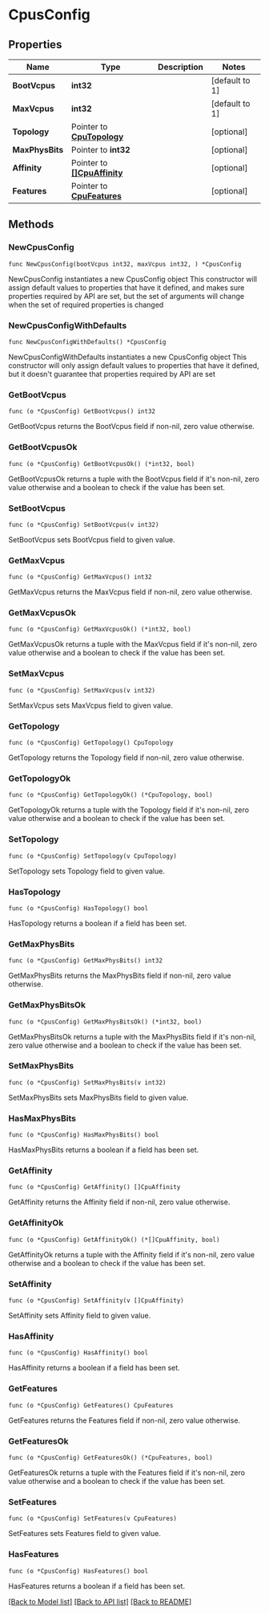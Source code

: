 # CpusConfig

## Properties

Name | Type | Description | Notes
------------ | ------------- | ------------- | -------------
**BootVcpus** | **int32** |  | [default to 1]
**MaxVcpus** | **int32** |  | [default to 1]
**Topology** | Pointer to [**CpuTopology**](CpuTopology.md) |  | [optional] 
**MaxPhysBits** | Pointer to **int32** |  | [optional] 
**Affinity** | Pointer to [**[]CpuAffinity**](CpuAffinity.md) |  | [optional] 
**Features** | Pointer to [**CpuFeatures**](CpuFeatures.md) |  | [optional] 

## Methods

### NewCpusConfig

`func NewCpusConfig(bootVcpus int32, maxVcpus int32, ) *CpusConfig`

NewCpusConfig instantiates a new CpusConfig object
This constructor will assign default values to properties that have it defined,
and makes sure properties required by API are set, but the set of arguments
will change when the set of required properties is changed

### NewCpusConfigWithDefaults

`func NewCpusConfigWithDefaults() *CpusConfig`

NewCpusConfigWithDefaults instantiates a new CpusConfig object
This constructor will only assign default values to properties that have it defined,
but it doesn't guarantee that properties required by API are set

### GetBootVcpus

`func (o *CpusConfig) GetBootVcpus() int32`

GetBootVcpus returns the BootVcpus field if non-nil, zero value otherwise.

### GetBootVcpusOk

`func (o *CpusConfig) GetBootVcpusOk() (*int32, bool)`

GetBootVcpusOk returns a tuple with the BootVcpus field if it's non-nil, zero value otherwise
and a boolean to check if the value has been set.

### SetBootVcpus

`func (o *CpusConfig) SetBootVcpus(v int32)`

SetBootVcpus sets BootVcpus field to given value.


### GetMaxVcpus

`func (o *CpusConfig) GetMaxVcpus() int32`

GetMaxVcpus returns the MaxVcpus field if non-nil, zero value otherwise.

### GetMaxVcpusOk

`func (o *CpusConfig) GetMaxVcpusOk() (*int32, bool)`

GetMaxVcpusOk returns a tuple with the MaxVcpus field if it's non-nil, zero value otherwise
and a boolean to check if the value has been set.

### SetMaxVcpus

`func (o *CpusConfig) SetMaxVcpus(v int32)`

SetMaxVcpus sets MaxVcpus field to given value.


### GetTopology

`func (o *CpusConfig) GetTopology() CpuTopology`

GetTopology returns the Topology field if non-nil, zero value otherwise.

### GetTopologyOk

`func (o *CpusConfig) GetTopologyOk() (*CpuTopology, bool)`

GetTopologyOk returns a tuple with the Topology field if it's non-nil, zero value otherwise
and a boolean to check if the value has been set.

### SetTopology

`func (o *CpusConfig) SetTopology(v CpuTopology)`

SetTopology sets Topology field to given value.

### HasTopology

`func (o *CpusConfig) HasTopology() bool`

HasTopology returns a boolean if a field has been set.

### GetMaxPhysBits

`func (o *CpusConfig) GetMaxPhysBits() int32`

GetMaxPhysBits returns the MaxPhysBits field if non-nil, zero value otherwise.

### GetMaxPhysBitsOk

`func (o *CpusConfig) GetMaxPhysBitsOk() (*int32, bool)`

GetMaxPhysBitsOk returns a tuple with the MaxPhysBits field if it's non-nil, zero value otherwise
and a boolean to check if the value has been set.

### SetMaxPhysBits

`func (o *CpusConfig) SetMaxPhysBits(v int32)`

SetMaxPhysBits sets MaxPhysBits field to given value.

### HasMaxPhysBits

`func (o *CpusConfig) HasMaxPhysBits() bool`

HasMaxPhysBits returns a boolean if a field has been set.

### GetAffinity

`func (o *CpusConfig) GetAffinity() []CpuAffinity`

GetAffinity returns the Affinity field if non-nil, zero value otherwise.

### GetAffinityOk

`func (o *CpusConfig) GetAffinityOk() (*[]CpuAffinity, bool)`

GetAffinityOk returns a tuple with the Affinity field if it's non-nil, zero value otherwise
and a boolean to check if the value has been set.

### SetAffinity

`func (o *CpusConfig) SetAffinity(v []CpuAffinity)`

SetAffinity sets Affinity field to given value.

### HasAffinity

`func (o *CpusConfig) HasAffinity() bool`

HasAffinity returns a boolean if a field has been set.

### GetFeatures

`func (o *CpusConfig) GetFeatures() CpuFeatures`

GetFeatures returns the Features field if non-nil, zero value otherwise.

### GetFeaturesOk

`func (o *CpusConfig) GetFeaturesOk() (*CpuFeatures, bool)`

GetFeaturesOk returns a tuple with the Features field if it's non-nil, zero value otherwise
and a boolean to check if the value has been set.

### SetFeatures

`func (o *CpusConfig) SetFeatures(v CpuFeatures)`

SetFeatures sets Features field to given value.

### HasFeatures

`func (o *CpusConfig) HasFeatures() bool`

HasFeatures returns a boolean if a field has been set.


[[Back to Model list]](../README.md#documentation-for-models) [[Back to API list]](../README.md#documentation-for-api-endpoints) [[Back to README]](../README.md)


